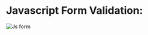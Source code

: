 # Javascript Form Validation:

![Js form](https://github.com/UswaAbid/Form-Validation/assets/158300216/5e999f23-9170-44a7-b029-593bef1a5196)
